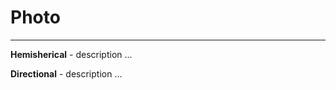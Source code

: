 # Photo

*******  

 
**Hemisherical** - description ...   

**Directional** - description ...    


